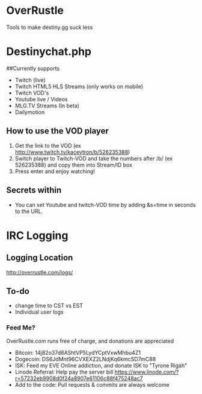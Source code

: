 OverRustle
==========

Tools to make destiny.gg suck less

# Destinychat.php

##Currently supports
 
* Twitch (live)
* Twitch HTML5 HLS Streams (only works on mobile)
* Twitch VOD's
* Youtube live / Videos
* MLG.TV Streams (In beta)
* Dailymotion


## How to use the VOD player

1. Get the link to the VOD (ex http://www.twitch.tv/kaceytron/b/526235388)
2. Switch player to Twitch-VOD and take the numbers after /b/ (ex 526235388) and copy them into Stream/ID box
3. Press enter and enjoy watching!

## Secrets within

* You can set Youtube and twitch-VOD time by adding &s=time in seconds to the URL.

# IRC Logging

## Logging Location

http://overrustle.com/logs/

## To-do

* change time to CST vs EST
* Individual user logs

### Feed Me?

OverRustle.com runs free of charge, and donations are appreciated

* Bitcoin: 14j82o37d8AShtVP5LydYCptVxwMhbu4Z1
* Dogecoin: DS6JdMnt96CVXEXZ2LNdjKq6kmcSD7mC88
* ISK: Feed my EVE Online addiction, and donate ISK to "Tyrone Rigah"
* Linode Referral: Help pay the server bill https://www.linode.com/?r=57232eb9908d0f24a8907e61106c88f475248ac7
* Add to the code: Pull requests & commits are always welcome 